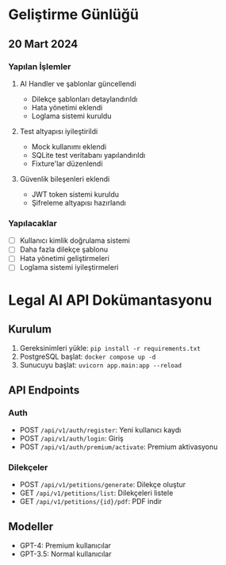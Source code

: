 # Geliştirme Günlüğü

## 20 Mart 2024

### Yapılan İşlemler
1. AI Handler ve şablonlar güncellendi
   - Dilekçe şablonları detaylandırıldı
   - Hata yönetimi eklendi
   - Loglama sistemi kuruldu

2. Test altyapısı iyileştirildi
   - Mock kullanımı eklendi
   - SQLite test veritabanı yapılandırıldı
   - Fixture'lar düzenlendi

3. Güvenlik bileşenleri eklendi
   - JWT token sistemi kuruldu
   - Şifreleme altyapısı hazırlandı

### Yapılacaklar
- [ ] Kullanıcı kimlik doğrulama sistemi
- [ ] Daha fazla dilekçe şablonu
- [ ] Hata yönetimi geliştirmeleri
- [ ] Loglama sistemi iyileştirmeleri

# Legal AI API Dokümantasyonu

## Kurulum
1. Gereksinimleri yükle: `pip install -r requirements.txt`
2. PostgreSQL başlat: `docker compose up -d`
3. Sunucuyu başlat: `uvicorn app.main:app --reload`

## API Endpoints

### Auth
- POST `/api/v1/auth/register`: Yeni kullanıcı kaydı
- POST `/api/v1/auth/login`: Giriş
- POST `/api/v1/auth/premium/activate`: Premium aktivasyonu

### Dilekçeler
- POST `/api/v1/petitions/generate`: Dilekçe oluştur
- GET `/api/v1/petitions/list`: Dilekçeleri listele
- GET `/api/v1/petitions/{id}/pdf`: PDF indir

## Modeller
- GPT-4: Premium kullanıcılar
- GPT-3.5: Normal kullanıcılar 
